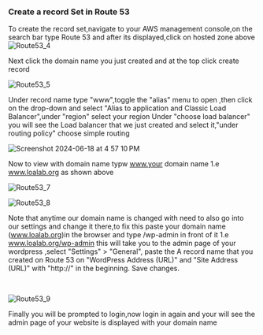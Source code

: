 ### Create a record Set in Route 53

To create the record set,navigate to your AWS management console,on the search bar type Route 53 and after its displayed,click on hosted zone above
<br>
![Route53_4](https://github.com/AdventureLouis/Host-a-wordpress-website-in-AWS/assets/161846069/9b06a1fe-6e63-4da3-bea8-cfdcfce05c1b)

Next click the domain name you just created and at the top click create record
<br>

![Route53_5](https://github.com/AdventureLouis/Host-a-wordpress-website-in-AWS/assets/161846069/3c0750c0-1cff-4a52-b377-90002aa1b780)

Under record name type "www",toggle the "alias" menu to open ,then click on the drop-down and select  "Alias to application and Classic Load Balancer",under "region" select your region
Under "choose load balancer" you will see the Load balancer that we just created and select it,"under routing policy" choose simple routing
<br>

![Screenshot 2024-06-18 at 4 57 10 PM](https://github.com/AdventureLouis/Host-a-wordpress-website-in-AWS/assets/161846069/96a62c9c-dfd0-447a-8233-46f9a1280a89)

Now to view with domain name typw www.your domain name 1.e www.loalab.org as shown above
<br>

![Route53_7](https://github.com/AdventureLouis/Host-a-wordpress-website-in-AWS/assets/161846069/fd908d3d-34aa-4250-b222-ab0ff94deafc)

![Route53_8](https://github.com/AdventureLouis/Host-a-wordpress-website-in-AWS/assets/161846069/2428becb-e1da-4e3d-a61d-fe74be06426e)

Note that anytime our domain name is changed with need to also go into our settings and change it there,to fix this paste your domain name (www.loalab.org)in the browser 
and type /wp-admin in front of it 1.e www.loalab.org/wp-admin
this will take you to the admin page of your wordpress ,select "Settings" > "General", 
paste the A record name that you created on Route 53 on "WordPress Address (URL)" and "Site Address (URL)" with "http://" in the beginning. Save changes.

<br>

![Route53_9](https://github.com/AdventureLouis/Host-a-wordpress-website-in-AWS/assets/161846069/69cf9225-83a3-4066-8f94-c042c0f5bcba)

Finally you will be prompted to login,now login in again and your will see the admin page of your website is displayed with your domain name

